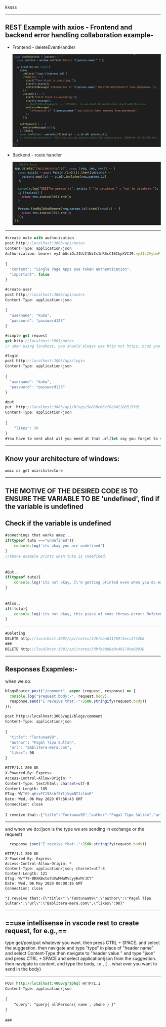 kksss

***

## REST Example with axios - Frontend and backend error handling collaboration example-

- Frontend - deleteEventHandler 

  ![image-20200527200019974](image-20200527200019974.png)

- Backend - route handler

  ![image-20200527200252780](image-20200527200252780.png)

***



```js
#create note with authorization
post http://localhost:3003/api/notes
Content-Type: application/json
Authorization: bearer eyJhbGciOiJIUzI1NiIsInR5cCI6IkpXVCJ9.eyJ1c2VybmFtZSI6Imt1a3UiLCJpZCI6IjVlN2Y0NTM2YmU3NGI4NTIyNDRlZjJmOSIsImlhdCI6MTU4NTM5OTExOH0.NLGlyS2naCpso_0qSe4AYCuWWXZC6X-uiD2JKhoxOJg

{
  "content": "Single Page Apps use token authentication",
  "important": false
}
```

```js
#create-user
post http://localhost:3003/api/users
Content-Type: application/json
 
{
  "username": "kuku",
  "password": "password123"
}
```

```js
#simple get request
get http://localhost:3001/notes
// when using locahost, you should always use http not https, bcoz you to use https you need to configure you node server for that.
```

```js
#login
post http://localhost:3003/api/login
Content-Type: application/json
 
{
  "username": "kuku",
  "password": "password123"
}

```

```js
#put
put  http://localhost:3003/api/blogs/5e88bc06cf0e942188515fd1
Content-Type: application/json

{
    "likes": 30
}
#You have to sent what all you need at that url(let say you forget to send the content then it will be removed what was already there), you can skip id(atleast with json-server). And if 
```



***

## Know your architecture of windows:

```bash
wmic os get osarchitecture
```

***

## THE MOTIVE OF THE DESIRED CODE IS TO ENSURE THE VARIABLE TO BE 'undefined', find if the variable is undefined

## Check if the variable is undefined

```js
#somethings that works amaz...
if(typeof tutu ==="undefined"){
    console.log('its okay you are undefined')
}
//above example prints when tutu is undefined.


#But..
if(typeof tutu){
    console.log('its not okay, I\'m getting printed even when you do exist, as string \'undefined\' evaluates as truthy value.')
}


#Also..
if(!tutu){
    console.log('its not okay, this piece of code throws error: Reference Error, tutu is not defined.')
}
```

***

```js
#Deleting
DELETE http://localhost:3001/api/notes/5dbfeba6117b9f1ecc3fb2b6
###
DELETE http://localhost:3001/api/notes/5dbfebdd9edc4017dce88838
```

***

## Responses Exapmles:-

when we do:

```js
blogsRouter.post("/comment", async (request, response) => {
  console.log("$request.body:-", request.body);
  response.send("I reveive that:-"+JSON.stringify(request.body))
});
```

```bash
post http://localhost:3003/api/blogs/comment
Content-Type: application/json

{
  "title": "Tuntunaa99",
  "author": "Pagal Tipu Sultan",
  "url": "Bablitera-mera.com",
  "likes": 90
}
```

```bash
HTTP/1.1 200 OK
X-Powered-By: Express
Access-Control-Allow-Origin: *
Content-Type: text/html; charset=utf-8
Content-Length: 105
ETag: W/"69-q6ixFC158sbfSYtjVqmNTJzlAvE"
Date: Wed, 06 May 2020 07:56:43 GMT
Connection: close

I reveive that:-{"title":"Tuntunaa99","author":"Pagal Tipu Sultan","url":"Bablitera-mera.com","likes":90}
```

***

and when we do:(json is the type we are sending in exchange or the request)

```js
  response.json("I reveive that:-"+JSON.stringify(request.body))
```

```
HTTP/1.1 200 OK
X-Powered-By: Express
Access-Control-Allow-Origin: *
Content-Type: application/json; charset=utf-8
Content-Length: 121
ETag: W/"79-ORXKBxto7dVwMMuMVcyyHxMrJCY"
Date: Wed, 06 May 2020 08:00:16 GMT
Connection: close

"I reveive that:-{\"title\":\"Tuntunaa99\",\"author\":\"Pagal Tipu Sultan\",\"url\":\"Bablitera-mera.com\",\"likes\":90}"
```

***

## ==use intellisense in vscode rest to create request, for e.g.,==

type get/post/put whatever you want.
then press CTRL + SPACE. and select the suggestion.
then navigate and type "type" in place of "header name" and select Content-Type
then navigate to "header value " and type "json" and press CTRL + SPACE and select application/json from the suggestion. 
then navigate to content, and type the body, i.e., { .. what ever you want to send in the body}

***

```rest
POST http://localhost:4000/graphql HTTP/1.1
Content-Type: application/json

{
    "query": "query{ allPersons{ name , phone } }"
}

###

```

